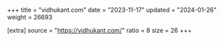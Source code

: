 +++
title = "vidhukant.com"
date = "2023-11-17"
updated = "2024-01-26"
weight = 26693

[extra]
source = "https://vidhukant.com/"
ratio = 8
size = 26
+++
